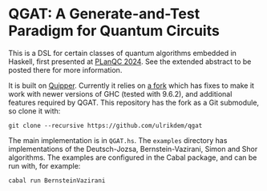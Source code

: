 # QGAT: A Generate-and-Test Paradigm for Quantum Circuits

This is a DSL for certain classes of quantum algorithms embedded in Haskell, first presented at [PLanQC 2024][planqc24].
See the extended abstract to be posted there for more information.

It is built on [Quipper][quipper].
Currently it relies on [a fork][quipper-fork] which has fixes to make it work with newer versions of GHC (tested with 9.6.2), and additional features required by QGAT.
This repository has the fork as a Git submodule, so clone it with:
```
git clone --recursive https://github.com/ulrikdem/qgat
```

The main implementation is in `QGAT.hs`.
The `examples` directory has implementations of the Deutsch-Jozsa, Bernstein-Vazirani, Simon and Shor algorithms.
The examples are configured in the Cabal package, and can be run with, for example:
```
cabal run BernsteinVazirani
```

[planqc24]: https://popl24.sigplan.org/details/planqc-2024-papers/14/QGAT-A-Generate-and-Test-Paradigm-for-Quantum-Circuits
[quipper]: https://www.mathstat.dal.ca/~selinger/quipper/
[quipper-fork]: https://github.com/ulrikdem/quipper
